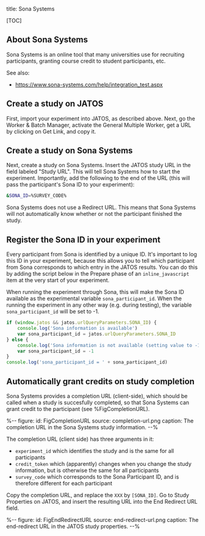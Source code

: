 title: Sona Systems


[TOC]


## About Sona Systems

Sona Systems is an online tool that many universities use for recruiting participants, granting course credit to student participants, etc.

See also:

- <https://www.sona-systems.com/help/integration_test.aspx>


## Create a study on JATOS

First, import your experiment into JATOS, as described above. Next, go the Worker & Batch Manager, activate the General Multiple Worker, get a URL by clicking on Get Link, and copy it.


## Create a study on Sona Systems

Next, create a study on Sona Systems. Insert the JATOS study URL in the field labeled "Study URL". This will tell Sona Systems how to start the experiment. Importantly, add the following to the end of the URL (this will pass the participant's Sona ID to your experiment):

```bash
&SONA_ID=%SURVEY_CODE% 
```

Sona Systems does not use a Redirect URL. This means that Sona Systems will not automatically know whether or not the participant finished the study.


## Register the Sona ID in your experiment

Every participant from Sona is identified by a unique ID. It's important to log this ID in your experiment, because this allows you to tell which participant from Sona corresponds to which entry in the JATOS results. You can do this by adding the script below in the Prepare phase of an `inline_javascript` item at the very start of your experiment.

When running the experiment through Sona, this will make the Sona ID available as the experimental variable `sona_participant_id`. When the running the experiment in any other way (e.g. during testing), the variable `sona_participant_id` will be set to -1. 


```javascript
if (window.jatos && jatos.urlQueryParameters.SONA_ID) {
    console.log('Sona information is available')
    var sona_participant_id = jatos.urlQueryParameters.SONA_ID
} else {
    console.log('Sona information is not available (setting value to -1)')
    var sona_participant_id = -1
}
console.log('sona_participant_id = ' + sona_participant_id)
```


## Automatically grant credits on study completion

Sona Systems provides a completion URL (client-side), which should be called when a study is succesfully completed, so that Sona Systems can grant credit to the participant (see %FigCompletionURL).

%--
figure:
 id: FigCompletionURL
 source: completion-url.png
 caption: The completion URL in the Sona Systems study information.
--%

The completion URL (client side) has three arguments in it:

- `experiment_id` which identifies the study and is the same for all participants
- `credit_token` which (apparently) changes when you change the study information, but is otherwise the same for all participants
- `survey_code` which corresponds to the Sona Participant ID, and is therefore different for each participant

Copy the completion URL, and replace the `XXX` by `[SONA_ID]`. Go to Study Properties on JATOS, and insert the resulting URL into the End Redirect URL field.

%--
figure:
 id: FigEndRedirectURL
 source: end-redirect-url.png
 caption: The end-redirect URL in the JATOS study properties.
--%
